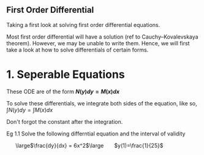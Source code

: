 ## First Order Differential

Taking a first look at solving first order differential equations. 

Most first order differential will have a solution (ref to Cauchy–Kovalevskaya theorem). However, we may be unable to write them.
Hence, we will first take a look at how to solve differentials of certain forms.

# 1. Seperable Equations
These ODE are of the form **$N(y)dy = M(x)dx$**

To solve these differentials, we integrate both sides of the equation, like so, 
$\int N(y)dy = \int M(x) dx$

Don't forgot the constant after the integration.

Eg 1.1 Solve the following differntial equation and the interval of validity

&nbsp;&nbsp;&nbsp;&nbsp;&nbsp; \large$\frac{dy}{dx} = 6x^2$\large     &nbsp;&nbsp;&nbsp;&nbsp;&nbsp;       $y(1)=\frac{1}{25}$

